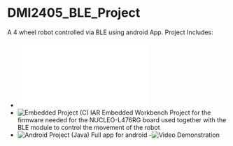 # DMI2405_BLE_Project

A 4 wheel robot controlled via BLE using android App. Project Includes:

- ![Project Presentation](/UTILS/Presentation.pdf)
- ![Embedded Project (C)](/EmbeddedProjectC/)
IAR Embedded Workbench Project for the firmware needed for the NUCLEO-L476RG board used together with the BLE module to control the movement of the robot
- ![Android Project (Java)](/FinalProject/)
Full app for android
-![Video](https://www.youtube.com/watch?v=EImDyGrUCVg&t=7s)
Demonstration
